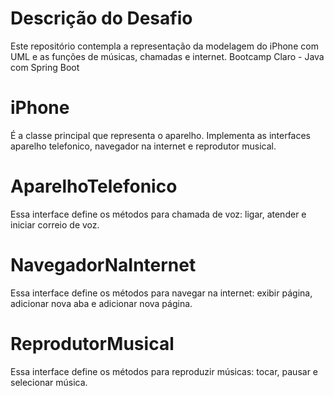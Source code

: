 # Descrição do Desafio

Este repositório contempla a representação da modelagem do iPhone com UML e as funções de músicas, chamadas e internet. 
Bootcamp Claro - Java com Spring Boot

# iPhone

É a classe principal que representa o aparelho. Implementa as interfaces aparelho telefonico, navegador na internet e reprodutor musical.

# AparelhoTelefonico

 Essa interface define os métodos para chamada de voz: ligar, atender e iniciar correio de voz.

 # NavegadorNaInternet

 Essa interface define os métodos para navegar na internet: exibir página, adicionar nova aba e adicionar nova página.

 # ReprodutorMusical

  Essa interface define os métodos para reproduzir músicas: tocar, pausar e selecionar música.

 
